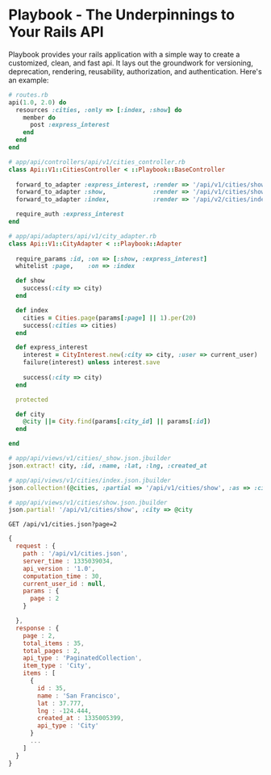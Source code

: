 # Playbook - The Underpinnings to Your Rails API

Playbook provides your rails application with a simple way to create a customized, clean, and fast api. It lays out the groundwork for versioning, deprecation, rendering, reusability, authorization, and authentication. Here's an example:

```ruby
# routes.rb
api(1.0, 2.0) do
  resources :cities, :only => [:index, :show] do
    member do
      post :express_interest
    end
  end
end
```


```ruby
# app/api/controllers/api/v1/cities_controller.rb
class Api::V1::CitiesController < ::Playbook::BaseController
  
  forward_to_adapter :express_interest, :render => '/api/v1/cities/show', :status => 201
  forward_to_adapter :show,             :render => '/api/v1/cities/show'
  forward_to_adapter :index,            :render => '/api/v2/cities/index'

  require_auth :express_interest
end
```


```ruby
# app/api/adapters/api/v1/city_adapter.rb
class Api::V1::CityAdapter < ::Playbook::Adapter
  
  require_params :id, :on => [:show, :express_interest]
  whitelist :page,    :on => :index

  def show
    success(:city => city)
  end

  def index
    cities = Cities.page(params[:page] || 1).per(20)
    success(:cities => cities)
  end

  def express_interest
    interest = CityInterest.new(:city => city, :user => current_user)
    failure(interest) unless interest.save
    
    success(:city => city)
  end

  protected

  def city
    @city ||= City.find(params[:city_id] || params[:id])
  end

end
```


```ruby
# app/api/views/v1/cities/_show.json.jbuilder
json.extract! city, :id, :name, :lat, :lng, :created_at
```


```ruby
# app/api/views/v1/cities/index.json.jbuilder
json.collection!(@cities, :partial => '/api/v1/cities/show', :as => :city)
```


```ruby
# app/api/views/v1/cities/show.json.jbuilder
json.partial! '/api/v1/cities/show', :city => @city
```


```
GET /api/v1/cities.json?page=2
```


```js
{
  request : {
    path : '/api/v1/cities.json',
    server_time : 1335039034,
    api_version : '1.0',
    computation_time : 30,
    current_user_id : null,
    params : {
      page : 2
    }

  },
  response : {
    page : 2,
    total_items : 35,
    total_pages : 2,
    api_type : 'PaginatedCollection',
    item_type : 'City',
    items : [
      {
        id : 35,
        name : 'San Francisco',
        lat : 37.777,
        lng : -124.444,
        created_at : 1335005399,
        api_type : 'City'
      }
      ...
    ]
  }
}
```